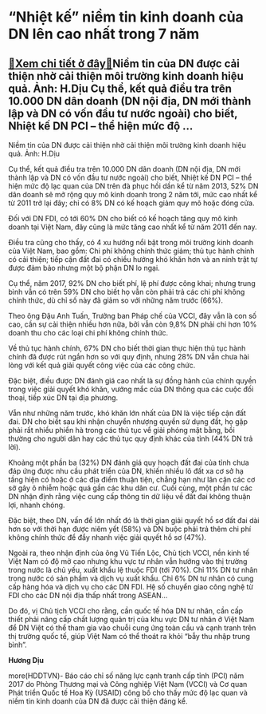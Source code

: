 “Nhiệt kế” niềm tin kinh doanh của DN lên cao nhất trong 7 năm
==============================================================

[:gift:Xem chi tiết ở đây:gift:](https://hddtvn.com/nhiet-ke-niem-tin-kinh-doanh-cua-dn-len-cao-nhat-trong-7-nam/)Niềm tin của DN được cải thiện nhờ cải thiện môi trường kinh doanh hiệu quả. Ảnh: H.Dịu Cụ thể, kết quả điều tra trên 10.000 DN dân doanh (DN nội địa, DN mới thành lập và DN có vốn đầu tư nước ngoài) cho biết, Nhiệt kế DN PCI – thể hiện mức độ …
-----------------------------------------------------------------------------------------------------------------------------------------------------------------------------------------------------------------------------------------------------







 






 Niềm tin của DN được cải thiện nhờ cải thiện môi trường kinh doanh hiệu quả. Ảnh: H.Dịu 


Cụ thể, kết quả điều tra trên 10.000 DN dân doanh (DN nội địa, DN mới thành lập và DN có vốn đầu tư nước ngoài) cho biết, Nhiệt kế DN PCI – thể hiện mức độ lạc quan của DN trên đà phục hồi dần kể từ năm 2013, 52% DN dân doanh sẽ mở rộng quy mô kinh doanh trong 2 năm tới, mức cao nhất kể từ 2011 trở lại đây; chỉ có 8% DN có kế hoạch giảm quy mô hoặc đóng cửa.


 Đối với DN FDI, có tới 60% DN cho biết có kế hoạch tăng quy mô kinh doanh tại Việt Nam, đây cũng là mức tăng cao nhất kể từ năm 2011 đến nay.


 Điều tra cũng cho thấy, có 4 xu hướng nổi bật trong môi trường kinh doanh của Việt Nam, bao gồm: Chi phí không chính thức giảm; thủ tục hành chính có cải thiện; tiếp cận đất đai có chiều hướng khó khăn hơn và an ninh trật tự được đảm bảo nhưng một bộ phận DN lo ngại.


 Cụ thể, năm 2017, 92% DN cho biết phí, lệ phí được công khai; nhưng trung bình vẫn có trên 59% DN cho biết họ vẫn còn phải trả các chi phí không chính thức, dù chỉ số này đã giảm so với những năm trước (66%). 


 Theo ông Đậu Anh Tuấn, Trưởng ban Pháp chế của VCCI, đây vẫn là con số cao, cần sự cải thiện nhiều hơn nữa, bởi vẫn còn 9,8% DN phải chi hơn 10% doanh thu cho các loại chi phí không chính thức.


 Về thủ tục hành chính, 67% DN cho biết thời gian thực hiện thủ tục hành chính đã được rút ngắn hơn so với quy định, nhưng 28% DN vẫn chưa hài lòng với kết quả giải quyết công việc của các công chức.


 Đặc biệt, điều được DN đánh giá cao nhất là sự đồng hành của chính quyền trong việc giải quyết khó khăn, vướng mắc của DN thông qua các cuộc đối thoại, tiếp xúc DN tại địa phương.


 Vẫn như những năm trước, khó khăn lớn nhất của DN là việc tiếp cận đất đai. DN cho biết sau khi nhận chuyển nhượng quyền sử dụng đất, họ gặp phải rất nhiều phiền hà trong các thủ tục về giải phóng mặt bằng, bồi thường cho người dân hay các thủ tục quy định khác của tỉnh (44% DN trả lời). 


 Khoảng một phần ba (32%) DN đánh giá quy hoạch đất đai của tỉnh chưa đáp ứng được nhu cầu phát triển của DN, khiến nhiều lô đất xa cơ sở hạ tầng hiện có hoặc ở các địa điểm thuận tiện, chẳng hạn như lân cận các cơ sở gây ô nhiễm hoặc quá gần các khu dân cư. Cuối cùng, một phần tư các DN nhận định rằng việc cung cấp thông tin dữ liệu về đất đai không thuận lợi, nhanh chóng.


 Đặc biệt, theo DN, vấn đề lớn nhất đó là thời gian giải quyết hồ sơ đất đai dài hơn so với thời hạn được niêm yết (58%) và DN buộc phải trả thêm chi phí không chính thức để đẩy nhanh việc giải quyết hồ sơ (47%).


 Ngoài ra, theo nhận định của ông Vũ Tiến Lộc, Chủ tịch VCCI, nền kinh tế Việt Nam có độ mở cao nhưng khu vực tư nhân vẫn hướng vào thị trường trong nước là chủ yếu, xuất khẩu lệ thuộc FDI (tới 70%). Chỉ 11% DN tư nhân trong nước có sản phẩm và dịch vụ xuất khẩu. Chỉ 6% DN tư nhân có cung cấp hàng hóa và dịch vụ cho các DN FDI. Hệ số chuyển giao công nghệ từ FDI cho các DN nội địa thấp nhất trong ASEAN…


 Do đó, vị Chủ tịch VCCI cho rằng, cần quốc tế hóa DN tư nhân, cần cấp thiết phải nâng cấp chất lượng quản trị của khu vực DN tư nhân ở Việt Nam để DN Việt có thể tham gia vào chuỗi cung ứng toàn cầu và cạnh tranh trên thị trường quốc tế, giúp Việt Nam có thể thoát ra khỏi “bẫy thu nhập trung bình”.






**Hương Dịu**



more(HDDTVN)- Báo cáo chỉ số năng lực cạnh tranh cấp tỉnh (PCI) năm 2017 do Phòng Thương mại và Công nghiệp Việt Nam (VCCI) và Cơ quan Phát triển Quốc tế Hoa Kỳ (USAID) công bố cho thấy mức độ lạc quan và niềm tin kinh doanh của DN đã được cải thiện đáng kể.

